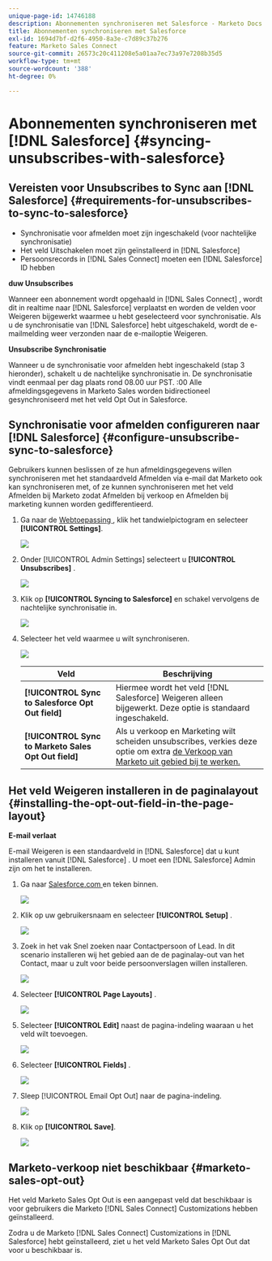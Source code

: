 ```yaml
---
unique-page-id: 14746188
description: Abonnementen synchroniseren met Salesforce - Marketo Docs - Productdocumentatie
title: Abonnementen synchroniseren met Salesforce
exl-id: 1694d7bf-d2f6-4950-8a3e-c7d89c37b276
feature: Marketo Sales Connect
source-git-commit: 26573c20c411208e5a01aa7ec73a97e7208b35d5
workflow-type: tm+mt
source-wordcount: '388'
ht-degree: 0%

---
```


# Abonnementen synchroniseren met [!DNL Salesforce] {#syncing-unsubscribes-with-salesforce}

## Vereisten voor Unsubscribes to Sync aan [!DNL Salesforce] {#requirements-for-unsubscribes-to-sync-to-salesforce}

* Synchronisatie voor afmelden moet zijn ingeschakeld (voor nachtelijke synchronisatie)
* Het veld Uitschakelen moet zijn geïnstalleerd in [!DNL Salesforce]
* Persoonsrecords in [!DNL Sales Connect] moeten een [!DNL Salesforce] ID hebben

**duw Unsubscribes**

Wanneer een abonnement wordt opgehaald in [!DNL Sales Connect] , wordt dit in realtime naar [!DNL Salesforce] verplaatst en worden de velden voor Weigeren bijgewerkt waarmee u hebt geselecteerd voor synchronisatie. Als u de synchronisatie van [!DNL Salesforce] hebt uitgeschakeld, wordt de e-mailmelding weer verzonden naar de e-mailoptie Weigeren.

**Unsubscribe Synchronisatie**

Wanneer u de synchronisatie voor afmelden hebt ingeschakeld (stap 3 hieronder), schakelt u de nachtelijke synchronisatie in. De synchronisatie vindt eenmaal per dag plaats rond 08.00 uur PST. :00 Alle afmeldingsgegevens in Marketo Sales worden bidirectioneel gesynchroniseerd met het veld Opt Out in Salesforce.

## Synchronisatie voor afmelden configureren naar [!DNL Salesforce] {#configure-unsubscribe-sync-to-salesforce}

Gebruikers kunnen beslissen of ze hun afmeldingsgegevens willen synchroniseren met het standaardveld Afmelden via e-mail dat Marketo ook kan synchroniseren met, of ze kunnen synchroniseren met het veld Afmelden bij Marketo zodat Afmelden bij verkoop en Afmelden bij marketing kunnen worden gedifferentieerd.

1. Ga naar de [ Webtoepassing ](https://toutapp.com/login), klik het tandwielpictogram en selecteer **[!UICONTROL Settings]**.

   ![](assets/one-1.png)

1. Onder [!UICONTROL Admin Settings] selecteert u **[!UICONTROL Unsubscribes]** .

   ![](assets/two-2.png)

1. Klik op **[!UICONTROL Syncing to Salesforce]** en schakel vervolgens de nachtelijke synchronisatie in.

   ![](assets/three-2.png)

1. Selecteer het veld waarmee u wilt synchroniseren.

   ![](assets/4.png)

   | Veld | Beschrijving |
   |---|---|
   | **[!UICONTROL Sync to Salesforce Opt Out field]** | Hiermee wordt het veld [!DNL Salesforce] Weigeren alleen bijgewerkt. Deze optie is standaard ingeschakeld. |
   | **[!UICONTROL Sync to Marketo Sales Opt Out field]** | Als u verkoop en Marketing wilt scheiden unsubscribes, verkies deze optie om extra [ de Verkoop van Marketo uit gebied bij te werken.](#msoo) |

## Het veld Weigeren installeren in de paginalayout {#installing-the-opt-out-field-in-the-page-layout}

**E-mail verlaat**

E-mail Weigeren is een standaardveld in [!DNL Salesforce] dat u kunt installeren vanuit [!DNL Salesforce] . U moet een [!DNL Salesforce] Admin zijn om het te installeren.

1. Ga naar [ Salesforce.com ](https://salesforce.com) en teken binnen.

   ![](assets/five-1.png)

1. Klik op uw gebruikersnaam en selecteer **[!UICONTROL Setup]** .

   ![](assets/six-1.png)

1. Zoek in het vak Snel zoeken naar Contactpersoon of Lead. In dit scenario installeren wij het gebied aan de de paginalay-out van het Contact, maar u zult voor beide persoonverslagen willen installeren.

   ![](assets/seven-1.png)

1. Selecteer **[!UICONTROL Page Layouts]** .

   ![](assets/eight-1.png)

1. Selecteer **[!UICONTROL Edit]** naast de pagina-indeling waaraan u het veld wilt toevoegen.

   ![](assets/nine.png)

1. Selecteer **[!UICONTROL Fields]** .

   ![](assets/ten.png)

1. Sleep [!UICONTROL Email Opt Out] naar de pagina-indeling.

   ![](assets/11.png)

1. Klik op **[!UICONTROL Save]**.

   ![](assets/twelve.png)

## Marketo-verkoop niet beschikbaar {#marketo-sales-opt-out}

Het veld Marketo Sales Opt Out is een aangepast veld dat beschikbaar is voor gebruikers die Marketo [!DNL Sales Connect] Customizations hebben geïnstalleerd.

Zodra u de Marketo [!DNL Sales Connect] Customizations in [!DNL Salesforce] hebt geïnstalleerd, ziet u het veld Marketo Sales Opt Out dat voor u beschikbaar is.
